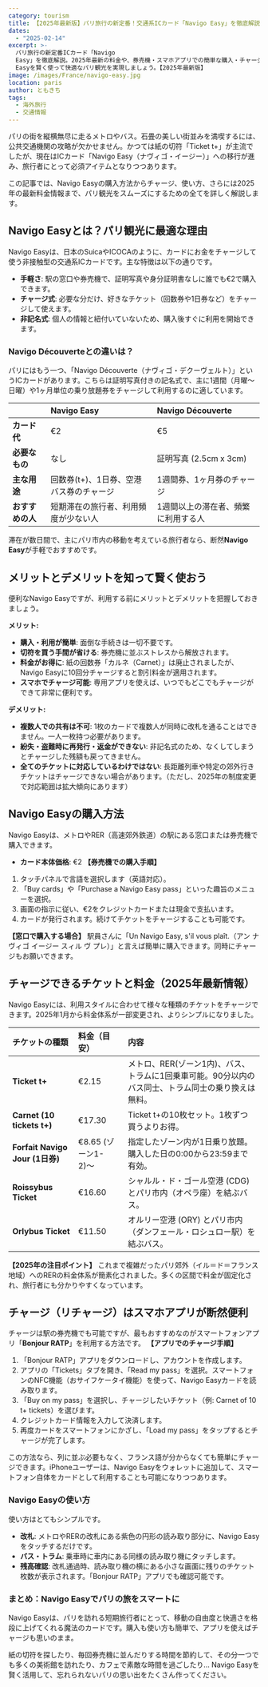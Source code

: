 ```yaml
---
category: tourism
title: 【2025年最新版】パリ旅行の新定番！交通系ICカード「Navigo Easy」を徹底解説
dates:
  - "2025-02-14"
excerpt: >-
  パリ旅行の新定番ICカード「Navigo
  Easy」を徹底解説。2025年最新の料金や、券売機・スマホアプリでの簡単な購入・チャージ方法、使い方までこの記事一本で解決！メトロやバス移動の不安をなくし、Navigo
  Easyを賢く使って快適なパリ観光を実現しましょう。【2025年最新版】
image: /images/France/navigo-easy.jpg
location: paris
author: ともきち
tags:
  - 海外旅行
  - 交通情報
---
```


パリの街を縦横無尽に走るメトロやバス。石畳の美しい街並みを満喫するには、公共交通機関の攻略が欠かせません。かつては紙の切符「Ticket t+」が主流でしたが、現在はICカード「Navigo Easy（ナヴィゴ・イージー）」への移行が進み、旅行者にとって必須アイテムとなりつつあります。

この記事では、Navigo Easyの購入方法からチャージ、使い方、さらには2025年の最新料金情報まで、パリ観光をスムーズにするための全てを詳しく解説します。

## Navigo Easyとは？パリ観光に最適な理由

Navigo Easyは、日本のSuicaやICOCAのように、カードにお金をチャージして使う非接触型の交通系ICカードです。主な特徴は以下の通りです。

- **手軽さ**: 駅の窓口や券売機で、証明写真や身分証明書なしに誰でも€2で購入できます。
- **チャージ式**: 必要な分だけ、好きなチケット（回数券や1日券など）をチャージして使えます。
- **非記名式**: 個人の情報と紐付いていないため、購入後すぐに利用を開始できます。

### Navigo Découverteとの違いは？

パリにはもう一つ、「Navigo Découverte（ナヴィゴ・デクーヴェルト）」というICカードがあります。こちらは証明写真付きの記名式で、主に1週間（月曜〜日曜）や1ヶ月単位の乗り放題券をチャージして利用するのに適しています。

|                  | Navigo Easy                             | Navigo Découverte                   |
| :--------------- | :-------------------------------------- | :---------------------------------- |
| **カード代**     | €2                                      | €5                                  |
| **必要なもの**   | なし                                    | 証明写真 (2.5cm x 3cm)              |
| **主な用途**     | 回数券(t+)、1日券、空港バス券のチャージ | 1週間券、1ヶ月券のチャージ          |
| **おすすめの人** | 短期滞在の旅行者、利用頻度が少ない人    | 1週間以上の滞在者、頻繁に利用する人 |

滞在が数日間で、主にパリ市内の移動を考えている旅行者なら、断然**Navigo Easy**が手軽でおすすめです。

## メリットとデメリットを知って賢く使おう

便利なNavigo Easyですが、利用する前にメリットとデメリットを把握しておきましょう。

**メリット:**

- **購入・利用が簡単**: 面倒な手続きは一切不要です。
- **切符を買う手間が省ける**: 券売機に並ぶストレスから解放されます。
- **料金がお得に**: 紙の回数券「カルネ（Carnet）」は廃止されましたが、Navigo Easyに10回分チャージすると割引料金が適用されます。
- **スマホでチャージ可能**: 専用アプリを使えば、いつでもどこでもチャージができて非常に便利です。

**デメリット:**

- **複数人での共有は不可**: 1枚のカードで複数人が同時に改札を通ることはできません。一人一枚持つ必要があります。
- **紛失・盗難時に再発行・返金ができない**: 非記名式のため、なくしてしまうとチャージした残額も戻ってきません。
- **全てのチケットに対応しているわけではない**: 長距離列車や特定の郊外行きチケットはチャージできない場合があります。（ただし、2025年の制度変更で対応範囲は拡大傾向にあります）

## Navigo Easyの購入方法

Navigo Easyは、メトロやRER（高速郊外鉄道）の駅にある窓口または券売機で購入できます。

- **カード本体価格**: €2
  **【券売機での購入手順】**

1. タッチパネルで言語を選択します（英語対応）。
2. 「Buy cards」や「Purchase a Navigo Easy pass」といった趣旨のメニューを選択。
3. 画面の指示に従い、€2をクレジットカードまたは現金で支払います。
4. カードが発行されます。続けてチケットをチャージすることも可能です。

**【窓口で購入する場合】**
駅員さんに「Un Navigo Easy, s'il vous plaît.（アン ナヴィゴ イージー スィル ヴ プレ）」と言えば簡単に購入できます。同時にチャージもお願いできます。

## チャージできるチケットと料金（2025年最新情報）

Navigo Easyには、利用スタイルに合わせて様々な種類のチケットをチャージできます。2025年1月から料金体系が一部変更され、よりシンプルになりました。

| チケットの種類                  | 料金（目安）        | 内容                                                                                                |
| :------------------------------ | :------------------ | :-------------------------------------------------------------------------------------------------- |
| **Ticket t+**                   | €2.15               | メトロ、RER(ゾーン1内)、バス、トラムに1回乗車可能。90分以内のバス同士、トラム同士の乗り換えは無料。 |
| **Carnet (10 tickets t+)**      | €17.30              | Ticket t+の10枚セット。1枚ずつ買うよりお得。                                                        |
| **Forfait Navigo Jour (1日券)** | €8.65 (ゾーン1-2)〜 | 指定したゾーン内が1日乗り放題。購入した日の0:00から23:59まで有効。                                  |
| **Roissybus Ticket**            | €16.60              | シャルル・ド・ゴール空港 (CDG) とパリ市内（オペラ座）を結ぶバス。                                   |
| **Orlybus Ticket**              | €11.50              | オルリー空港 (ORY) とパリ市内（ダンフェール・ロシュロー駅）を結ぶバス。                             |

**【2025年の注目ポイント】**
これまで複雑だったパリ郊外（イル＝ド＝フランス地域）へのRERの料金体系が簡素化されました。多くの区間で料金が固定化され、旅行者にも分かりやすくなっています。

## チャージ（リチャージ）はスマホアプリが断然便利

チャージは駅の券売機でも可能ですが、最もおすすめなのがスマートフォンアプリ「**Bonjour RATP**」を利用する方法です。
**【アプリでのチャージ手順】**

1. 「Bonjour RATP」アプリをダウンロードし、アカウントを作成します。
2. アプリの「Tickets」タブを開き、「Read my pass」を選択。スマートフォンのNFC機能（おサイフケータイ機能）を使って、Navigo Easyカードを読み取ります。
3. 「Buy on my pass」を選択し、チャージしたいチケット（例: Carnet of 10 t+ tickets）を選びます。
4. クレジットカード情報を入力して決済します。
5. 再度カードをスマートフォンにかざし、「Load my pass」をタップするとチャージが完了します。

この方法なら、列に並ぶ必要もなく、フランス語が分からなくても簡単にチャージできます。iPhoneユーザーは、Navigo Easyをウォレットに追加して、スマートフォン自体をカードとして利用することも可能になりつつあります。

### Navigo Easyの使い方

使い方はとてもシンプルです。

- **改札**: メトロやRERの改札にある紫色の円形の読み取り部分に、Navigo Easyをタッチするだけです。
- **バス・トラム**: 乗車時に車内にある同様の読み取り機にタッチします。
- **残高確認**: 改札通過時、読み取り機の横にある小さな画面に残りのチケット枚数が表示されます。「Bonjour RATP」アプリでも確認可能です。

### まとめ：Navigo Easyでパリの旅をスマートに

Navigo Easyは、パリを訪れる短期旅行者にとって、移動の自由度と快適さを格段に上げてくれる魔法のカードです。購入も使い方も簡単で、アプリを使えばチャージも思いのまま。

紙の切符を探したり、毎回券売機に並んだりする時間を節約して、その分一つでも多くの美術館を訪れたり、カフェで素敵な時間を過ごしたり… Navigo Easyを賢く活用して、忘れられないパリの思い出をたくさん作ってください。
